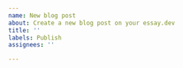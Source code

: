 ```yaml
---
name: New blog post
about: Create a new blog post on your essay.dev
title: ''
labels: Publish
assignees: ''

---
```



